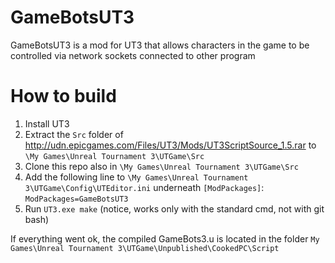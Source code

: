 # GameBotsUT3
GameBotsUT3 is a mod for UT3 that allows characters in the game to be controlled via network sockets connected to other program

# How to build
1. Install UT3
2. Extract the `Src` folder of http://udn.epicgames.com/Files/UT3/Mods/UT3ScriptSource_1.5.rar to `\My Games\Unreal Tournament 3\UTGame\Src`
3. Clone this repo also in `\My Games\Unreal Tournament 3\UTGame\Src`
4. Add the following line to `\My Games\Unreal Tournament 3\UTGame\Config\UTEditor.ini` underneath `[ModPackages]`: `ModPackages=GameBotsUT3`
5. Run `UT3.exe make` (notice, works only with the standard cmd, not with git bash)

If everything went ok, the compiled GameBots3.u is located in the folder `My Games\Unreal Tournament 3\UTGame\Unpublished\CookedPC\Script`
